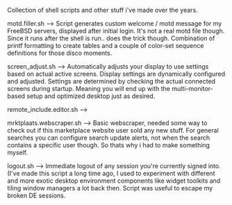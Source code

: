 Collection of shell scripts and other stuff i've made over the years.

motd.filler.sh --> Script generates custom welcome / motd message for my FreeBSD servers, displayed after initial login. It's not a real motd file though. Since it runs after the shell is run.. does the trick though.
Combination of printf formatting to create tables and a couple of color-set sequence definitions for those disco moments.

screen_adjust.sh --> Automatically adjusts your display to use settings based on actual active screens. Display settings are dynamically configured and adjusted. Settings are determined by checking the actual connected screens during startup. Meaning you will end up with the multi-monitor-based setup and optimized desktop just as desired.

remote_include.editor.sh --> 

mrktplaats.webscraper.sh --> Basic webscraper, needed some way to check out if this marketplace website user sold any new stuff. For general searches you can configure search update alerts, not when the search contains a specific user though. So thats why i had to make something myself. 

logout.sh --> Immediate logout of any session you're currently signed into. (I've made this script a long time ago, I used to experiment with different and more exotic desktop environment components like widget toolkits and tiling window managers a lot back then. Script was useful to escape my broken DE sessions.
